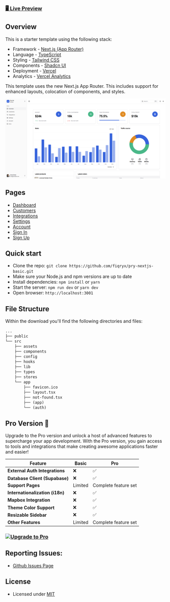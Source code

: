 ### [🖥️ Live Preview](https://pry-nextjs-basic.vercel.app/)

## Overview

This is a starter template using the following stack:

- Framework - [Next.js (App Router)](https://nextjs.org)
- Language - [TypeScript](https://www.typescriptlang.org)
- Styling - [Tailwind CSS](https://tailwindcss.com)
- Components - [Shadcn UI](https://ui.shadcn.com/)
- Deployment - [Vercel](https://vercel.com/docs/concepts/next.js/overview)
- Analytics - [Vercel Analytics](https://vercel.com/analytics)

This template uses the new Next.js App Router. This includes support for enhanced layouts, colocation of components, and styles.


[![Pry](./public/thumbnail.png)](https://pry-nextjs-basic.vercel.app/)


## Pages

- [Dashboard](https://pry-nextjs-basic.vercel.app)
- [Customers](https://pry-nextjs-basic.vercel.app/dashboard/customers)
- [Integrations](https://pry-nextjs-basic.vercel.app/dashboard/integrations)
- [Settings](https://pry-nextjs-basic.vercel.app/dashboard/settings)
- [Account](https://pry-nextjs-basic.vercel.app/dashboard/account)
- [Sign In](https://pry-nextjs-basic.vercel.app/sign-in)
- [Sign Up](https://pry-nextjs-basic.vercel.app/sign-up)

## Quick start

- Clone the repo: `git clone https://github.com/fiqryx/pry-nextjs-basic.git`
- Make sure your Node.js and npm versions are up to date
- Install dependencies: `npm install` or `yarn`
- Start the server: `npm run dev` or `yarn dev`
- Open browser: `http://localhost:3001`

## File Structure

Within the download you'll find the following directories and files:

```
...
├── public
└── src
	├── assets
	├── components
	├── config
	├── hooks
	├── lib
	├── types
	├── stores
	└── app
		├── favicon.ico
		├── layout.tsx
		├── not-found.tsx
		├── (app)
		└── (auth)
```

## Pro Version 🚀
Upgrade to the Pro version and unlock a host of advanced features to supercharge your app development. With the Pro version, you gain access to tools and integrations that make creating awesome applications faster and easier!

| Feature                        | Basic 			| Pro   		|
|--------------------------------|------------------|------------------|
| **External Auth Integrations** | ❌ 		 		| ✅ 			|
| **Database Client (Supabase)** | ❌ 		 		| ✅ 			|
| **Support Pages**              | Limited 			 | Complete feature set	|
| **Internationalization (i18n)**| ❌ 				| ✅ 			|
| **Mapbox Integration**         | ❌ 				| ✅ 			|
| **Theme Color Support**        | ❌ 				| ✅ 			|
| **Resizable Sidebar**          | ❌ 				| ✅ 			|
| **Other Features**             | Limited 			 | Complete feature set |

<!-- ✨ Level up your experience—at no extra cost! -->

### [![Upgrade to Pro](https://img.shields.io/badge/🚀_Pro_version-Click_Here-blue?style=for-the-badge)](https://pry-nextjs-pro.vercel.app/)

## Reporting Issues:

- [Github Issues Page](https://github.com/fiqryx/pry-nextjs-basic/issues)


## License

- Licensed under [MIT](https://github.com/fiqryx/pry-nextjs-basic/blob/main/LICENSE)
